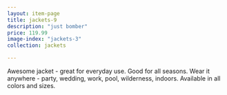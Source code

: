 ```yaml
---
layout: item-page
title: jackets-9
description: "just bomber"
price: 119.99
image-index: "jackets-3"
collection: jackets

---
```

Awesome jacket - great for everyday use. Good for all seasons.
Wear it anywhere - party, wedding, work, pool, wilderness, indoors.
Available in all colors and sizes. 
